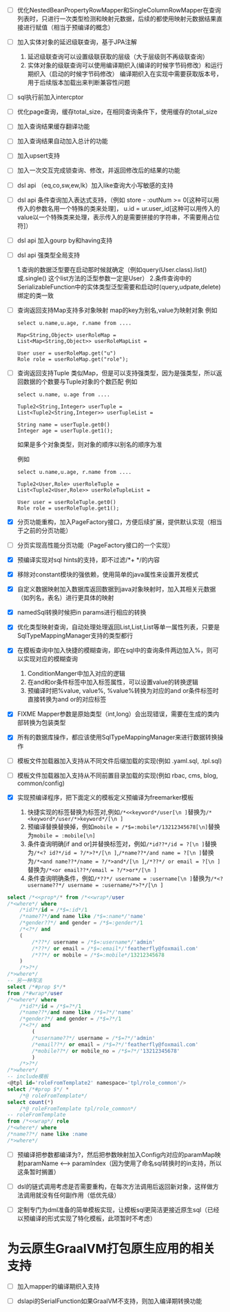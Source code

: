 - [ ] 优化NestedBeanPropertyRowMapper和SingleColumnRowMapper在查询列表时，只进行一次类型检测和映射元数据，后续的都使用映射元数据结果直接进行赋值（相当于预编译的概念）

- [ ] 加入实体对象的延迟级联查询，基于JPA注解

  1. 延迟级联查询可以设置级联获取的层级（大于层级则不再级联查询）
  2. 实体对象的级联查询可以使用编译期织入(编译的时候字节码修改）和运行期织入（启动的时候字节码修改）
   编译期织入在实现中需要获取版本号，用于后续版本加载出来判断兼容性问题

- [ ] sql执行前加入intercptor

- [ ] 优化page查询，缓存total_size，在相同查询条件下，使用缓存的total_size

- [ ] 加入查询结果缓存翻译功能

- [ ] 加入查询结果自动加入总计的功能

- [ ] 加入upsert支持

- [ ] 加入一次交互完成锁查询、修改，并返回修改后的结果的功能

- [ ] dsl api （eq,co,sw,ew,lk）加入like查询大小写敏感的支持

- [ ] dsl api 条件查询加入表达式支持，（例如 store - :outNum >= 0[这种可以用传入的参数名用一个特殊的类来处理]， u.id = ur.user_id[这种可以用传入的value以一个特殊类来处理，表示传入的是需要拼接的字符串，不需要用占位符]）

- [ ] dsl api 加入gourp by和having支持

- [ ] dsl api 强类型全局支持

    1.查询的数据泛型要在启动那时候就确定（例如query(User.class).list()或.single() 这个list方法的泛型参数一定是User）
    2.条件查询中的SerializableFunction中的实体类型泛型需要和启动时(query,udpate,delete)绑定的类一致 

- [ ] 查询返回支持Map支持多对象映射
    map的key为别名,value为映射对象
    例如
    ```
    select u.name,u.age, r.name from ....
    
    Map<String,Object> userRoleMap = 
    List<Map<String,Object>> userRoleMapList =     

    User user = userRoleMap.get("u")
    Role role = userRoleMap.get("role");
    ```

- [ ] 查询返回支持Tuple
    类似Map，但是可以支持强类型，因为是强类型，所以返回数据的个数要与Tuple对象的个数匹配
    例如
    ```
    select u.name, u.age from ....
    
    Tuple2<String,Integer> userTuple = 
    List<Tuple2<String,Integer>> userTupleList =     

    String name = userTuple.get0()
    Integer age = userTuple.get1();
    ```
    
    如果是多个对象类型，则对象的顺序以别名的顺序为准

    例如
    ```
    select u.name,u.age, r.name from ....
    
    Tuple2<User,Role> userRoleTuple = 
    List<Tuple2<User,Role>> userRoleTupleList =     

    User user = userRoleTuple.get0()
    Role role = userRoleTuple.get1();
    ```

- [x] 分页功能重构，加入PageFactory接口，方便后续扩展，提供默认实现（相当于之前的分页功能）
  
- [ ] 分页实现高性能分页功能（PageFactory接口的一个实现） 
 
- [x] 预编译实现对sql hints的支持，即不过滤/*+ */的内容
  
- [x] 移除对constant模块的强依赖，使用简单的java属性来设置开发模式

- [x] 自定义数据映射加入数据库返回数据到java对象映射时，加入其相关元数据（如列名，表名）进行更具体的映射
- [x] namedSql转换时候把in params进行相应的转换
- [x] 优化类型映射查询，自动处理处理返回List<Integer>,List<String>,List<Long>等单一属性列表，只要是SqlTypeMappingManager支持的类型都行
- [x] 在模板查询中加入快捷的模糊查询，即在sql中的查询条件两边加入%，则可以实现对应的模糊查询
   1. ConditionManger中加入对应的逻辑
   2. 在and和or条件标签中加入标签属性，可以设置value的转换逻辑
   3. 预编译时把%value, value%, %value%转换为对应的and or条件标签时直接转换为and or的对应标签

- [x] FIXME Mapper参数是原始类型（int,long）会出现错误，需要在生成的类内部转换为包装类型

- [x] 所有的数据库操作，都应该使用SqlTypeMappingManager来进行数据转换操作

- [ ] 模板文件加载器加入支持从不同文件后缀加载的实现(例如 .yaml.sql, .tpl.sql)

- [ ] 模板文件加载器加入支持从不同前置目录加载的实现(例如 rbac, cms, blog, common/config)

- [x] 实现预编译程序，把下面定义的模板定义预编译为freemarker模板

	1. 快捷实现的标签替换为标签对,例如`/*<<keyword*/user[\n ]`替换为`/*<keyword*/user/*>keyword*/[\n ]`
	2. 预编译替换替换掉，例如`mobile = /*$=:mobile*/13212345678[\n]`替换为`mobile = :mobile[\n]`
	3. 条件查询明确[if and or]并替换标签对，例如`/*id??*/id = ?[\n ]`替换为`/*<? id?*/id = ?/*>?*/[\n ]`,`/*name??*/and name = ?[\n ]`替换为`/*<and name??*/name = ?/*>and*/[\n ]`,`/*??*/ or email = ?[\n ]`替换为`/*<or email??*/email = ?/*>or*/[\n ]`
	4. 条件查询明确条件，例如`/*??*/ username = :username[\n ]`替换为`/*<? username??*/ username = :username/*>?*/[\n ]`
```sql
select /*<<prop*/* from /*<<wrap*/user
/*<where*/ where
    /*id?*/id = /*$=:id*/1
    /*name??*/and name like /*$=:name*/'name'
    /*gender??*/ and gender = /*$=:gender*/1
    /*<?*/ and
    (
        /*??*/ username = /*$=:username*/'admin'
        /*??*/ or email = /*$=:email*/'featherfly@foxmail.com'
        /*??*/ or mobile = /*$=:mobile*/13212345678
    )
    /*>?*/
/*>where*/
-- 另一种写法
select /*#prop $*/*
from /*#wrap*/user
/*<where*/ where
    /*id?*/id = /*$=?*/1
    /*name??*/and name like /*$=?*/'name'
    /*gender?*/ and gender = /*$=?*/1
    /*<?*/ and
        (
        /*username??*/ username = /*$=?*/'admin'
        /*email??*/ or email = /*$=?*/'featherfly@foxmail.com'
        /*mobile??*/ or mobile_no = /*$=?*/'13212345678'
        )
    /*>?*/
/*>where*/
-- include模板
<@tpl id='roleFromTemplate2' namespace='tpl/role_common'/>
select /*#prop $*/ *
    /*@ roleFromTemplate*/
select count(*)
    /*@ roleFromTemplate tpl/role_common*/
-- roleFromTemplate
from /*<<wrap*/ role
/*<where*/ where
/*name??*/ name like :name
/*>where*/
```

- [ ] 预编译把参数都编译为?，然后把参数映射加入Config内对应的paramMap映射paramName <--> paramIndex（因为使用了命名sql转换时的in支持，所以这条暂时搁置）

- [ ] dsl的链式调用考虑是否需要重构，在每次方法调用后返回新对象，这样做方法调用就没有任何副作用（低优先级）

- [ ] 定制专门为dml准备的简单模板实现，让模板sql更简洁更接近原生sql（已经以预编译的形式实现了特化模板，此项暂时不考虑）

# 为云原生GraalVM打包原生应用的相关支持

- [ ] 加入mapper的编译期织入支持

- [ ] dslapi的SerialFunction如果GraalVM不支持，则加入编译期转换功能